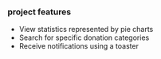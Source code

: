### project features

- View statistics represented by pie charts
- Search for specific donation categories
- Receive notifications using a toaster
  
 
 
